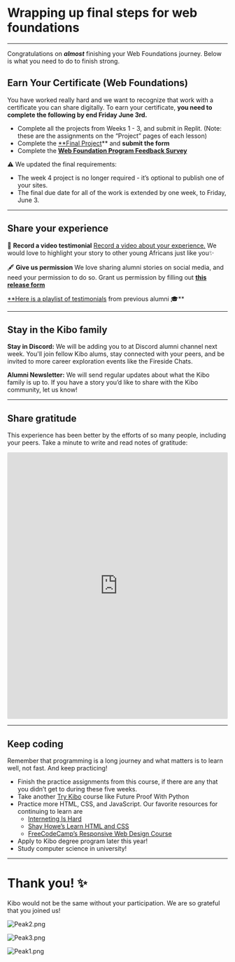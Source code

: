# Wrapping up final steps for web foundations

---

Congratulations on ***almost*** finishing your Web Foundations journey. Below is what you need to do to finish strong.

## Earn Your Certificate (Web Foundations)

You have worked really hard and we want to recognize that work with a certificate you can share digitally. To earn your certificate, **you need to complete the following by end Friday June 3rd.**

- Complete all the projects from Weeks 1 - 3, and submit in Replit. (Note: these are the assignments on the “Project” pages of each lesson)
- Complete the [**Final Project](/web-foundations-april-2022/final-project-instructions.md)** and **submit the form**
- Complete the **[Web Foundation Program Feedback Survey](https://forms.gle/m9HBvgi2q44QH4kH9)**

<aside>


⚠️ We updated the final requirements:

- The week 4 project is no longer required - it’s optional to publish one of your sites.
- The final due date for all of the work is extended by one week, to Friday, June 3.
</aside>

---

## Share your experience

<aside>


🎥 **Record a video testimonial**
[Record a video about your experience.](https://vocalvideo.com/c/kibo-school-azsvoe5e?utm_medium=email&_hsmi=203945747&_hsenc=p2ANqtz-8Zc39DBpei1KIp0G2nM2aDUmoIQuicqXtaPFTkQA-j4MQB70LTWZ0kA8Cew5uJkt_D3Gv7Pwwupqya4x92021Q2-NY0uH-R4RId2QoWISste4PLMk)  We would love to highlight your story to other young Africans just like you✨

</aside>

<aside>


🖋️ **Give us permission**
We love sharing alumni stories on social media, and need your permission to do so. Grant us permission by filling out **[this release form](https://kibo-school.typeform.com/to/LJ9tE4LK)**

</aside>

[**Here is a playlist of testimonials](https://www.youtube.com/watch?v=QmQu1ynUBTY&list=PLEApm5XV23vWGm4uwl7jGSNST2Wj9S6Rx) from previous alumni 🎓**

---

## Stay in the Kibo family

**Stay in Discord:** We will be adding you to at Discord alumni channel next week. You'll join fellow Kibo alums, stay connected with your peers, and be invited to more career exploration events like the Fireside Chats.

**Alumni Newsletter:** We will send regular updates about what the Kibo family is up to. If you have a story you’d like to share with the Kibo community, let us know!

---

## Share gratitude

This experience has been better by the efforts of so many people, including your peers. Take a minute to write and read notes of gratitude: 

<div style="border:1px solid rgba(0,0,0,0.1);border-radius:2px;box-sizing:border-box;overflow:hidden;position:relative;width:100%;background:#F4F4F4"><iframe src="https://padlet.com/embed/l6qf2kmf3xb3rs3k" frameborder="0" allow="camera;microphone;geolocation" style="width:100%;height:608px;display:block;padding:0;margin:0"></iframe></div>

---

## Keep coding

Remember that programming is a long journey and what matters is to learn well, not fast. And keep practicing!

- Finish the practice assignments from this course, if there are any that you didn’t get to during these five weeks.
- Take another [Try Kibo](https://kibo.school/trykibo) course like Future Proof With Python
- Practice more HTML, CSS, and JavaScript. Our favorite resources for continuing to learn are
    - [Interneting Is Hard](https://www.internetingishard.com/)
    - [Shay Howe’s Learn HTML and CSS](https://learn.shayhowe.com/html-css/)
    - [FreeCodeCamp’s Responsive Web Design Course](https://www.freecodecamp.org/learn/2022/responsive-web-design/)
- Apply to Kibo degree program later this year!
- Study computer science in university!

---

# **Thank you! ✨**

Kibo would not be the same without your participation. We are so grateful that you joined us!

![Peak2.png](/web-foundations-april-2022/wrapping-up-final-steps-for-web-foundations/peak2.png)

![Peak3.png](/web-foundations-april-2022/wrapping-up-final-steps-for-web-foundations/peak3.png)

![Peak1.png](/web-foundations-april-2022/wrapping-up-final-steps-for-web-foundations/peak1.png)